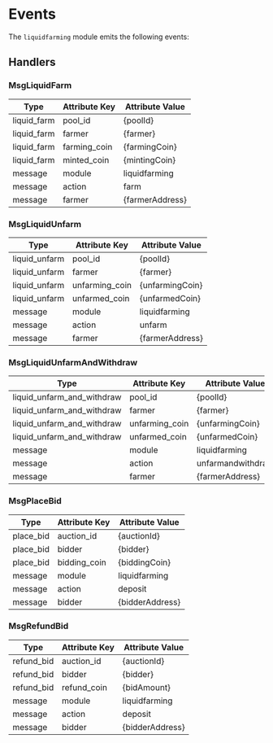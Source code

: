 <!-- order: 6 -->

# Events

The `liquidfarming` module emits the following events:

## Handlers

### MsgLiquidFarm

| Type        | Attribute Key | Attribute Value |
| ----------- | ------------- | --------------- |
| liquid_farm | pool_id       | {poolId}        |
| liquid_farm | farmer        | {farmer}        |
| liquid_farm | farming_coin  | {farmingCoin}   |
| liquid_farm | minted_coin   | {mintingCoin}   |
| message     | module        | liquidfarming   |
| message     | action        | farm            |
| message     | farmer        | {farmerAddress} |

### MsgLiquidUnfarm

| Type          | Attribute Key  | Attribute Value |
| ------------- | -------------- | --------------- |
| liquid_unfarm | pool_id        | {poolId}        |
| liquid_unfarm | farmer         | {farmer}        |
| liquid_unfarm | unfarming_coin | {unfarmingCoin} |
| liquid_unfarm | unfarmed_coin  | {unfarmedCoin}  |
| message       | module         | liquidfarming   |
| message       | action         | unfarm          |
| message       | farmer         | {farmerAddress} |

### MsgLiquidUnfarmAndWithdraw

| Type                       | Attribute Key  | Attribute Value   |
| -------------------------- | -------------- | ----------------- |
| liquid_unfarm_and_withdraw | pool_id        | {poolId}          |
| liquid_unfarm_and_withdraw | farmer         | {farmer}          |
| liquid_unfarm_and_withdraw | unfarming_coin | {unfarmingCoin}   |
| liquid_unfarm_and_withdraw | unfarmed_coin  | {unfarmedCoin}    |
| message                    | module         | liquidfarming     |
| message                    | action         | unfarmandwithdraw |
| message                    | farmer         | {farmerAddress}   |

### MsgPlaceBid

| Type      | Attribute Key | Attribute Value |
| --------- | ------------- | --------------- |
| place_bid | auction_id    | {auctionId}     |
| place_bid | bidder        | {bidder}        |
| place_bid | bidding_coin  | {biddingCoin}   |
| message   | module        | liquidfarming   |
| message   | action        | deposit         |
| message   | bidder        | {bidderAddress} |

### MsgRefundBid

| Type       | Attribute Key | Attribute Value |
| ---------- | ------------- | --------------- |
| refund_bid | auction_id    | {auctionId}     |
| refund_bid | bidder        | {bidder}        |
| refund_bid | refund_coin   | {bidAmount}     |
| message    | module        | liquidfarming   |
| message    | action        | deposit         |
| message    | bidder        | {bidderAddress} |
